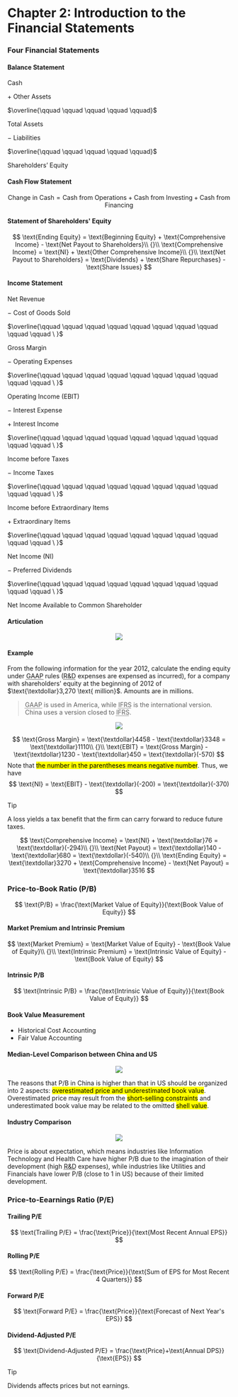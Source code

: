 # Chapter 2: Introduction to the Financial Statements

### Four Financial Statements

#### Balance Statement
$\text{Cash}$

$+ \text{ Other Assets}$

$\overline{\qquad \qquad \qquad \qquad \qquad}$

$\text{Total Assets}$

$- \text{ Liabilities}$

$\overline{\qquad \qquad \qquad \qquad \qquad}$

$\text{Shareholders' Equity}$

#### Cash Flow Statement
$$
\text{Change in Cash} = \text{Cash from Operations} + \text{Cash from Investing} + \text{Cash from Financing}
$$

#### Statement of Shareholders' Equity
$$
\text{Ending Equity} = \text{Beginning Equity} + \text{Comprehensive Income} - \text{Net Payout to Shareholders}\\
{}\\
\text{Comprehensive Income} = \text{NI} + \text{Other Comprehensive Income}\\
{}\\
\text{Net Payout to Shareholders} = \text{Dividends} + \text{Share Repurchases} - \text{Share Issues}
$$

#### Income Statement
$\text{Net Revenue}$

$- \text{ Cost of Goods Sold}$

$\overline{\qquad \qquad \qquad \qquad \qquad \qquad \qquad \qquad \qquad \qquad \ }$

$\text{Gross Margin}$

$- \text{ Operating Expenses}$

$\overline{\qquad \qquad \qquad \qquad \qquad \qquad \qquad \qquad \qquad \qquad \ }$

$\text{Operating Income (EBIT)}$

$- \text{ Interest Expense}$

$+ \text{ Interest Income}$

$\overline{\qquad \qquad \qquad \qquad \qquad \qquad \qquad \qquad \qquad \qquad \ }$

$\text{Income before Taxes}$

$- \text{ Income Taxes}$

$\overline{\qquad \qquad \qquad \qquad \qquad \qquad \qquad \qquad \qquad \qquad \ }$

$\text{Income before Extraordinary Items}$

$+ \text{ Extraordinary Items}$

$\overline{\qquad \qquad \qquad \qquad \qquad \qquad \qquad \qquad \qquad \qquad \ }$

$\text{Net Income (NI)}$

$- \text{ Preferred Dividends}$

$\overline{\qquad \qquad \qquad \qquad \qquad \qquad \qquad \qquad \qquad \qquad \ }$

$\text{Net Income Available to Common Shareholder}$

#### Articulation
<div align='center'>

![](image/2022-02-25-21-16-53.png)
</div align='center'>

#### Example
From the following information for the year 2012, calculate the ending equity under <abbr title='Generally Accepted Accounting Principle'>GAAP</abbr> rules (<abbr title='Research and Development'>R&D</abbr> expenses are expensed as incurred), for a company with shareholders' equity at the beginning of 2012 of $\text{\textdollar}3,270 \text{ million}$. Amounts are in millions.
> <abbr title='Generally Accepted Accounting Principle'>GAAP</abbr> is used in America, while <abbr title='International Financial Report Standard'>IFRS</abbr> is the international version. China uses a version closed to <abbr title='International Financial Report Standard'>IFRS</abbr>.

<div align='center'>

![](image/2022-02-25-22-23-18.png)
</div align='center'>

$$
\text{Gross Margin} = \text{\textdollar}4458 - \text{\textdollar}3348 = \text{\textdollar}1110\\
{}\\
\text{EBIT} = \text{Gross Margin} - \text{\textdollar}1230 - \text{\textdollar}450 = \text{\textdollar}(-570)
$$
Note that <mark>the number in the parentheses means negative number</mark>. Thus, we have 
$$
\text{NI} = \text{EBIT} - \text{\textdollar}(-200) = \text{\textdollar}(-370)
$$

> [!TIP]
> A loss yields a tax benefit that the firm can carry forward to reduce future taxes.

$$
\text{Comprehensive Income} = \text{NI} + \text{\textdollar}76 = \text{\textdollar}(-294)\\
{}\\
\text{Net Payout} = \text{\textdollar}140 - \text{\textdollar}680 = \text{\textdollar}(-540)\\
{}\\
\text{Ending Equity} = \text{\textdollar}3270 + \text{Comprehensive Income} - \text{Net Payout} = \text{\textdollar}3516
$$

### Price-to-Book Ratio (P/B)
$$
\text{P/B} = \frac{\text{Market Value of Equity}}{\text{Book Value of Equity}}
$$

#### Market Premium and Intrinsic Premium
$$
\text{Market Premium} = \text{Market Value of Equity} - \text{Book Value of Equity}\\
{}\\
\text{Intrinsic Premium} = \text{Intrinsic Value of Equity} - \text{Book Value of Equity}
$$

#### Intrinsic P/B
$$
\text{Intrinsic P/B} = \frac{\text{Intrinsic Value of Equity}}{\text{Book Value of Equity}}
$$

#### Book Value Measurement
- Historical Cost Accounting
- Fair Value Accounting

#### Median-Level Comparison between China and US
<div align='center'>

![](image/2022-02-26-10-11-37.png)
</div align='center'>

The reasons that P/B in China is higher than that in US should be organized into 2 aspects: <mark>overestimated price and underestimated book value</mark>. Overestimated price may result from the <mark>short-selling constraints</mark> and underestimated book value may be related to the omitted <mark>shell value</mark>.

#### Industry Comparison
<div align='center'>

![](image/2022-02-26-10-17-14.png)
</div align='center'>

Price is about expectation, which means industries like Information Technology and Health Care have higher P/B due to the imagination of their development (high <abbr title='Research and Development'>R&D</abbr> expenses), while industries like Utilities and Financials have lower P/B (close to 1 in US) because of their limited development.

### Price-to-Eearnings Ratio (P/E)

#### Trailing P/E
$$
\text{Trailing P/E} = \frac{\text{Price}}{\text{Most Recent Annual EPS}}
$$
#### Rolling P/E
$$
\text{Rolling P/E} = \frac{\text{Price}}{\text{Sum of EPS for Most Recent 4 Quarters}}
$$
#### Forward P/E
$$
\text{Forward P/E} = \frac{\text{Price}}{\text{Forecast of Next Year's EPS}}
$$
#### Dividend-Adjusted P/E
$$
\text{Dividend-Adjusted P/E} = \frac{\text{Price}+\text{Annual DPS}}{\text{EPS}}
$$

> [!TIP]
> Dividends affects prices but not earnings.